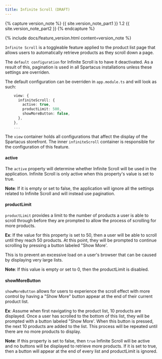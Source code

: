```yaml
---
title: Infinite Scroll (DRAFT)
---
```


{% capture version_note %}
{{ site.version_note_part1 }} 1.2 {{ site.version_note_part2 }}
{% endcapture %}

{% include docs/feature_version.html content=version_note %}

`Infinite Scroll` is a toggleable feature applied to the product list page that allows users to automatically retrieve products as they scroll down a page.

The `default configuration` for Infinite Scroll is to have it deactivated. As a result of this, pagination is used in all Spartacus installations unless these settings are overriden.

The default configuration can be overriden in `app.module.ts` and will look as such:

```typescript
    view: {
      infiniteScroll: {
        active: true,
        productLimit: 500,
        showMoreButton: false,
      },
    },
    ...
```

The `view` container holds all configurations that affect the display of the Spartacus storefront.
The inner `infiniteScroll` container is responsible for the configuration of this feature.

#### active

The `active` property will determine whether Infinite Scroll will be used in the application.
Infinite Scroll is only active when this property's value is set to true.

**Note**: If it is empty or set to false, the application will ignore all the settings related to Infinite Scroll and will instead use pagination.

#### productLimit

`productLimit` provides a limit to the number of products a user is able to scroll through before they are prompted to allow the process of scrolling for more products.

**Ex**: If the value for this property is set to 50, then a user will be able to scroll until they reach 50 products. At this point, they will be prompted to continue scrolling by pressing a button labeled "Show More'.

This is to prevent an excessive load on a user's browser that can be caused by displaying very large lists.

**Note**: If this value is empty or set to 0, then the productLimit is disabled.

#### showMoreButton

`showMoreButton` allows for users to experience the scroll effect with more control by having a "Show More" button appear at the end of their current product list.

**Ex**: Assume when first navigating to the product list, 10 products are displayed. Once a user has scrolled to the bottom of this list, they will be prompted with a button labeled "Show More'. When this button is pressed, the next 10 products are added to the list. This process will be repeated until there are no more products to display.

**Note**: If this property is set to false, then `true` Infinite Scroll will be active and no buttons will be displayed to retrieve more products. If it is set to true, then a button will appear at the end of every list and productLimit is ignored.
